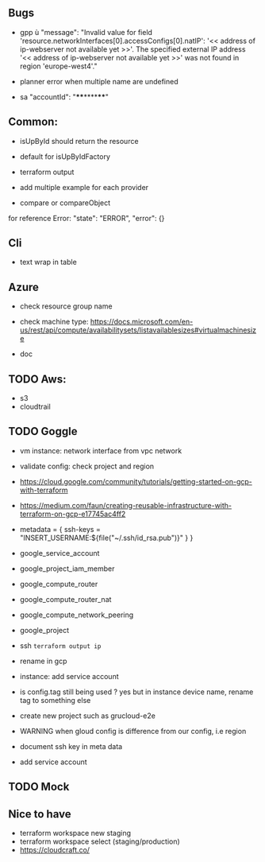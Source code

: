 ## Bugs

- gpp ù
  "message": "Invalid value for field 'resource.networkInterfaces[0].accessConfigs[0].natIP': '<< address of ip-webserver not available yet >>'. The specified external IP address '<< address of ip-webserver not available yet >>' was not found in region 'europe-west4'."

- planner error when multiple name are undefined
- sa "accountId": "**\*\***\*\*\*\***\*\***"

## Common:

- isUpById should return the resource
- default for isUpByIdFactory

- terraform output
- add multiple example for each provider

* compare or compareObject

for reference Error:
"state": "ERROR",
"error": {}

## Cli

- text wrap in table

## Azure

- check resource group name
- check machine type: https://docs.microsoft.com/en-us/rest/api/compute/availabilitysets/listavailablesizes#virtualmachinesize

- doc

## TODO Aws:

- s3
- cloudtrail

## TODO Goggle

- vm instance: network interface from vpc network
- validate config: check project and region

- https://cloud.google.com/community/tutorials/getting-started-on-gcp-with-terraform
- https://medium.com/faun/creating-reusable-infrastructure-with-terraform-on-gcp-e17745ac4ff2

- metadata = {
  ssh-keys = "INSERT_USERNAME:\${file("~/.ssh/id_rsa.pub")}"
  }
  }
- google_service_account
- google_project_iam_member
- google_compute_router
- google_compute_router_nat
- google_compute_network_peering
- google_project

- ssh `terraform output ip`
- rename in gcp
- instance: add service account
- is config.tag still being used ? yes but in instance device name, rename tag to something else
- create new project such as grucloud-e2e
- WARNING when gloud config is difference from our config, i.e region
- document ssh key in meta data
- add service account

## TODO Mock

## Nice to have

- terraform workspace new staging
- terraform workspace select (staging/production)
- https://cloudcraft.co/
